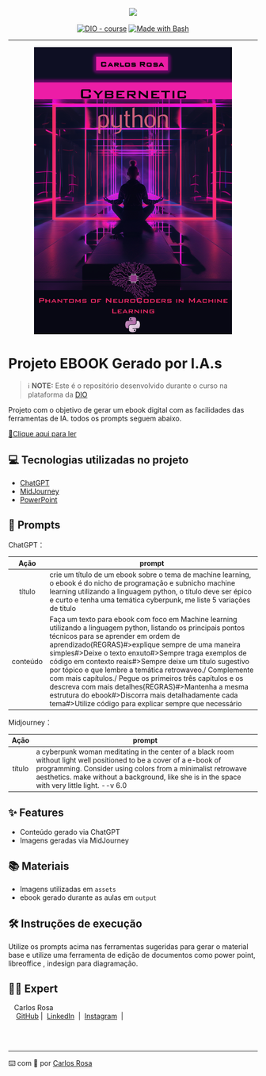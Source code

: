 <p align="center">
    <img width="100" src=".github/assets/banner.png">
</p>


<p align="center">
<a href="https://dio.me/"><img src="https://img.shields.io/badge/DIO-Course-28DA77?logo=youtube" alt="DIO - course"></a>
<a href="https://www.gnu.org/software/bash/" title="Go to Bash homepage"><img src="https://img.shields.io/badge/Prompt-Project-blue?logo=gnu-bash&amp;logoColor=white" alt="Made with Bash"></a></p>

-------


<p align="center">
<img 
    src="./assets/cover.png"
    width="400"  
/>
</p>

# Projeto EBOOK Gerado por I.A.s


 > ℹ️ **NOTE:** Este é o repositório desenvolvido durante o curso na plataforma da [DIO](https://dio.me)

Projeto com o objetivo de gerar um ebook digital com as facilidades das ferramentas de IA. todos os prompts
seguem abaixo.

<a href="https://github.com/felipeAguiarCode/prompts-recipe-to-create-a-ebook/blob/main/output/ebook%20-%20css%20jedi%20output.pdf" title="View PDF now"> 📕Clique aqui para ler</a>

## 💻 Tecnologias utilizadas no projeto

- [ChatGPT](https://chat.openai.com/) 
- [MidJourney](https://www.midjourney.com/app/)
- [PowerPoint](https://www.microsoft.com/en/microsoft-365/powerpoint)

## 🧠 Prompts


ChatGPT：

|   Ação   | prompt                                                                                                                                                                                                                                                                         |
| :------: | ------------------------------------------------------------------------------------------------------------------------------------------------------------------------------------------------------------------------------------------------------------------------------ |
|  título  | crie um título de um ebook sobre o tema de machine learning, o ebook é do nicho de programação e subnicho machine learning utilizando a linguagem python, o título deve ser épico e curto e tenha uma temática cyberpunk, me liste 5 variações de título                                                        |
| conteúdo | Faça um texto para ebook com foco em Machine learning utilizando a linguagem python, listando os principais pontos técnicos para se aprender em ordem de aprendizado{REGRAS}#>explique sempre de uma maneira simples#>Deixe o texto enxuto#>Sempre traga exemplos de código em contexto reais#>Sempre deixe um título sugestivo por tópico e que lembre a temática retrowaveo./ Complemente com mais capítulos./ Pegue os primeiros  três capítulos e os descreva com mais detalhes{REGRAS}#>Mantenha a mesma estrutura do ebook#>Discorra mais detalhadamente cada tema#>Utilize código para explicar sempre que necessário |


Midjourney：

|  Ação  | prompt                                                                                 |
| :----: | -------------------------------------------------------------------------------------- |
| título | a cyberpunk woman meditating in the center of a black room without light well positioned to be a cover of a e-book of programming. Consider using colors from a minimalist retrowave aesthetics. make without a background, like she is in the space with very little light. --v 6.0 |

## ✨ Features

- Conteúdo gerado via ChatGPT
- Imagens geradas via MidJourney

## 📚 Materiais

- Imagens utilizadas em `assets`
- ebook gerado durante as aulas em `output`

## 🛠️ Instruções de execução

Utilize os prompts acima nas ferramentas sugeridas para gerar o material base e utilize uma ferramenta de edição de documentos como power point, libreoffice , indesign para diagramação.

## 👨‍💻 Expert

<p>
    <p>&nbsp&nbsp&nbspCarlos Rosa <br>
    &nbsp&nbsp&nbsp
    <a href="https://github.com/Synth-ShellZ">
    GitHub</a>&nbsp;|&nbsp;
    <a href="www.linkedin.com/in/carlos-eduardo-rosa-6b6a5b280">LinkedIn</a>
&nbsp;|&nbsp;
    <a href="https://www.instagram.com/eeduardorosa/">
    Instagram</a>
&nbsp;|&nbsp;</p>
</p>
<br/><br/>
<p>

---

⌨️ com 💜 por [Carlos Rosa](https://github.com/Synth-ShellZ)